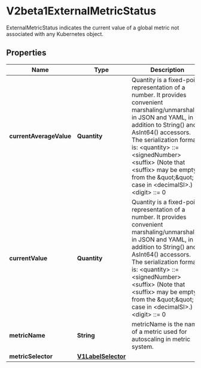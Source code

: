 

# V2beta1ExternalMetricStatus

ExternalMetricStatus indicates the current value of a global metric not associated with any Kubernetes object.

## Properties

| Name | Type | Description | Notes |
|------------ | ------------- | ------------- | -------------|
|**currentAverageValue** | **Quantity** | Quantity is a fixed-point representation of a number. It provides convenient marshaling/unmarshaling in JSON and YAML, in addition to String() and AsInt64() accessors.  The serialization format is:  &lt;quantity&gt;        ::&#x3D; &lt;signedNumber&gt;&lt;suffix&gt;   (Note that &lt;suffix&gt; may be empty, from the \&quot;\&quot; case in &lt;decimalSI&gt;.)  &lt;digit&gt;           ::&#x3D; 0 | 1 | ... | 9 &lt;digits&gt;          ::&#x3D; &lt;digit&gt; | &lt;digit&gt;&lt;digits&gt; &lt;number&gt;          ::&#x3D; &lt;digits&gt; | &lt;digits&gt;.&lt;digits&gt; | &lt;digits&gt;. | .&lt;digits&gt; &lt;sign&gt;            ::&#x3D; \&quot;+\&quot; | \&quot;-\&quot; &lt;signedNumber&gt;    ::&#x3D; &lt;number&gt; | &lt;sign&gt;&lt;number&gt; &lt;suffix&gt;          ::&#x3D; &lt;binarySI&gt; | &lt;decimalExponent&gt; | &lt;decimalSI&gt; &lt;binarySI&gt;        ::&#x3D; Ki | Mi | Gi | Ti | Pi | Ei   (International System of units; See: http://physics.nist.gov/cuu/Units/binary.html)  &lt;decimalSI&gt;       ::&#x3D; m | \&quot;\&quot; | k | M | G | T | P | E   (Note that 1024 &#x3D; 1Ki but 1000 &#x3D; 1k; I didn&#39;t choose the capitalization.)  &lt;decimalExponent&gt; ::&#x3D; \&quot;e\&quot; &lt;signedNumber&gt; | \&quot;E\&quot; &lt;signedNumber&gt;  No matter which of the three exponent forms is used, no quantity may represent a number greater than 2^63-1 in magnitude, nor may it have more than 3 decimal places. Numbers larger or more precise will be capped or rounded up. (E.g.: 0.1m will rounded up to 1m.) This may be extended in the future if we require larger or smaller quantities.  When a Quantity is parsed from a string, it will remember the type of suffix it had, and will use the same type again when it is serialized.  Before serializing, Quantity will be put in \&quot;canonical form\&quot;. This means that Exponent/suffix will be adjusted up or down (with a corresponding increase or decrease in Mantissa) such that:   a. No precision is lost  b. No fractional digits will be emitted  c. The exponent (or suffix) is as large as possible.  The sign will be omitted unless the number is negative.  Examples:   1.5 will be serialized as \&quot;1500m\&quot;  1.5Gi will be serialized as \&quot;1536Mi\&quot;  Note that the quantity will NEVER be internally represented by a floating point number. That is the whole point of this exercise.  Non-canonical values will still parse as long as they are well formed, but will be re-emitted in their canonical form. (So always use canonical form, or don&#39;t diff.)  This format is intended to make it difficult to use these numbers without writing some sort of special handling code in the hopes that that will cause implementors to also use a fixed point implementation. |  [optional] |
|**currentValue** | **Quantity** | Quantity is a fixed-point representation of a number. It provides convenient marshaling/unmarshaling in JSON and YAML, in addition to String() and AsInt64() accessors.  The serialization format is:  &lt;quantity&gt;        ::&#x3D; &lt;signedNumber&gt;&lt;suffix&gt;   (Note that &lt;suffix&gt; may be empty, from the \&quot;\&quot; case in &lt;decimalSI&gt;.)  &lt;digit&gt;           ::&#x3D; 0 | 1 | ... | 9 &lt;digits&gt;          ::&#x3D; &lt;digit&gt; | &lt;digit&gt;&lt;digits&gt; &lt;number&gt;          ::&#x3D; &lt;digits&gt; | &lt;digits&gt;.&lt;digits&gt; | &lt;digits&gt;. | .&lt;digits&gt; &lt;sign&gt;            ::&#x3D; \&quot;+\&quot; | \&quot;-\&quot; &lt;signedNumber&gt;    ::&#x3D; &lt;number&gt; | &lt;sign&gt;&lt;number&gt; &lt;suffix&gt;          ::&#x3D; &lt;binarySI&gt; | &lt;decimalExponent&gt; | &lt;decimalSI&gt; &lt;binarySI&gt;        ::&#x3D; Ki | Mi | Gi | Ti | Pi | Ei   (International System of units; See: http://physics.nist.gov/cuu/Units/binary.html)  &lt;decimalSI&gt;       ::&#x3D; m | \&quot;\&quot; | k | M | G | T | P | E   (Note that 1024 &#x3D; 1Ki but 1000 &#x3D; 1k; I didn&#39;t choose the capitalization.)  &lt;decimalExponent&gt; ::&#x3D; \&quot;e\&quot; &lt;signedNumber&gt; | \&quot;E\&quot; &lt;signedNumber&gt;  No matter which of the three exponent forms is used, no quantity may represent a number greater than 2^63-1 in magnitude, nor may it have more than 3 decimal places. Numbers larger or more precise will be capped or rounded up. (E.g.: 0.1m will rounded up to 1m.) This may be extended in the future if we require larger or smaller quantities.  When a Quantity is parsed from a string, it will remember the type of suffix it had, and will use the same type again when it is serialized.  Before serializing, Quantity will be put in \&quot;canonical form\&quot;. This means that Exponent/suffix will be adjusted up or down (with a corresponding increase or decrease in Mantissa) such that:   a. No precision is lost  b. No fractional digits will be emitted  c. The exponent (or suffix) is as large as possible.  The sign will be omitted unless the number is negative.  Examples:   1.5 will be serialized as \&quot;1500m\&quot;  1.5Gi will be serialized as \&quot;1536Mi\&quot;  Note that the quantity will NEVER be internally represented by a floating point number. That is the whole point of this exercise.  Non-canonical values will still parse as long as they are well formed, but will be re-emitted in their canonical form. (So always use canonical form, or don&#39;t diff.)  This format is intended to make it difficult to use these numbers without writing some sort of special handling code in the hopes that that will cause implementors to also use a fixed point implementation. |  |
|**metricName** | **String** | metricName is the name of a metric used for autoscaling in metric system. |  |
|**metricSelector** | [**V1LabelSelector**](V1LabelSelector.md) |  |  [optional] |




